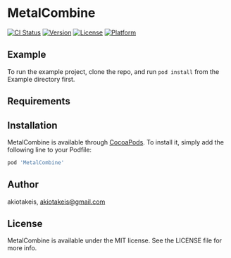 # MetalCombine

[![CI Status](http://img.shields.io/travis/akiotakeis/MetalCombine.svg?style=flat)](https://travis-ci.org/akiotakeis/MetalCombine)
[![Version](https://img.shields.io/cocoapods/v/MetalCombine.svg?style=flat)](http://cocoapods.org/pods/MetalCombine)
[![License](https://img.shields.io/cocoapods/l/MetalCombine.svg?style=flat)](http://cocoapods.org/pods/MetalCombine)
[![Platform](https://img.shields.io/cocoapods/p/MetalCombine.svg?style=flat)](http://cocoapods.org/pods/MetalCombine)

## Example

To run the example project, clone the repo, and run `pod install` from the Example directory first.

## Requirements

## Installation

MetalCombine is available through [CocoaPods](http://cocoapods.org). To install
it, simply add the following line to your Podfile:

```ruby
pod 'MetalCombine'
```

## Author

akiotakeis, akiotakeis@gmail.com

## License

MetalCombine is available under the MIT license. See the LICENSE file for more info.
